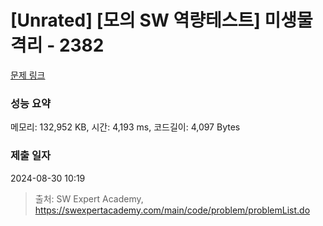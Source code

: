 # [Unrated] [모의 SW 역량테스트] 미생물 격리 - 2382 

[문제 링크](https://swexpertacademy.com/main/code/problem/problemDetail.do?contestProbId=AV597vbqAH0DFAVl) 

### 성능 요약

메모리: 132,952 KB, 시간: 4,193 ms, 코드길이: 4,097 Bytes

### 제출 일자

2024-08-30 10:19



> 출처: SW Expert Academy, https://swexpertacademy.com/main/code/problem/problemList.do